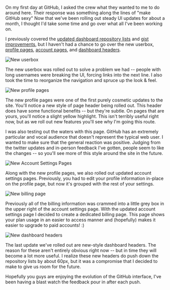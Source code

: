 <!-- -*-Markdown-*- -->

On my first day at GitHub, I asked the crew what they wanted to me to do around here.  Their response was something along the lines of "make GitHub sexy"  Now that we've been rolling out steady UI updates for about a month, I thought I'd take some time and go over what all I've been working on.

I previously covered the [updated dashboard repository lists](http://github.com/blog/513-new-repository-lists-on-your-dashboard) and [gist improvements](http://github.com/blog/523-gist-improvements), but I haven't had a chance to go over the new userbox, [profile pages](http://github.com/kneath), [account pages](http://github.com/account), and [dashboard headers](http://github.com/dashboard).

![New userbox](http://share.kyleneath.com/captures/skitched-57-20091108-173421.jpg)

The new userbox was rolled out to solve a problem we had -- people with long usernames were breaking the UI, forcing links into the next line.  I also took the time to reorganize the navigation and spruce up the look & feel.

![New profile pages](http://share.kyleneath.com/captures/skitched-58-20091108-173443.jpg)

The new profile pages were one of the first purely cosmetic updates to the site.  You'll notice a new style of page header being rolled out.  This header does have some functional benefits -- but they're subtle.  On pages that are yours, you'll notice a slight yellow highlight.  This isn't terribly useful right now, but as we roll out new features you'll see why I'm going this route.

I was also testing out the waters with this page.  GitHub has an extremely particular and vocal audience that doesn't represent the typical web user. I wanted to make sure that the general reaction was positive.  Judging from the twitter updates and in-person feedback I've gotten, people seem to like the changes -- so you'll see more of this style around the site in the future.

![New Account Settings Pages](http://share.kyleneath.com/captures/skitched-59-20091108-173500.jpg)

Along with the new profile pages, we also rolled out updated account settings pages.  Previously, you had to edit your profile information in-place on the profile page, but now it's grouped with the rest of your settings.

![New billing page](http://share.kyleneath.com/captures/skitched-60-20091108-173516.jpg)

Previously all of the billing information was crammed into a little grey box in the upper right of the account settings page.  With the updated account settings page I decided to create a dedicated billing page.  This page shows your plan usage in an easier to access manner and (hopefully) makes it easier to upgrade to paid accounts! :)

![New dashboard headers](http://share.kyleneath.com/captures/skitched-61-20091108-173545.jpg)

The last update we've rolled out are new-style dashboard headers.  The reason for these aren't entirely obvious right now -- but in time they will become a lot more useful.  I realize these new headers do push down the repository lists by about 60px, but it was a compromise that I decided to make to give us room for the future.

Hopefully you guys are enjoying the evolution of the GitHub interface, I've been having a blast watch the feedback pour in after each push.
